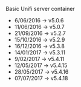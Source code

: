 Basic Unifi server container


* 6/06/2016 -> v5.0.6
* 11/06/2016 -> v5.0.7
* 21/09/2016 -> v5.2.7
* 15/10/2016 -> v5.2.9
* 16/12/2016 -> v5.3.8
* 14/01/2017 -> v5.3.11
* 9/02/2017 -> v5.4.11
* 12/05/2017 -> v5.4.15
* 28/05/2017 -> v5.4.16
* 07/07/2017 -> v5.4.18

